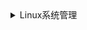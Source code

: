 <details>
<summary>Linux系统管理</summary>

>

1、Linux中链接的分类？
- 分为软、硬链接，命令：分别为 ln -s 和 ln

2、编写好的shell程序在运行前要赋予什么权限？
- 赋予执行权限，命令： chmod +x 文件名

3、唯一辨识每个用户的方法？
- 根据uid和用户名，命令 id查看

4、在Linux系统中，存放系统所需要的配置文件和子目录的目录是？
- /etc

5、结束后台进程命令？
- kill -9 进程号

6、在超级用户下显示正在运行的全部进程使用的命令？
- ps -ef

7、删除文件和目录命令？
- rm -rf

8、移动文件和目录命令？
- mv

9、增加一个用户命令？
- useradd

10、终止一个前台进程可能用到的命令和操作？
- kill

11、使用mkdir创建目录时，父目录不存在，如何创建？
- mkdir -p 目录

12、文件名为test.tar.gz，如何解压缩？
- tar -zxvf

13、一台计算机内存为128MB，交换分区的大小通常是？
- 64MB

14、将光盘（CD-ROM）hdc 挂载到文件系统的/mnt/cdrom/目录的命令？
- mount /dev/hdc /mnt/cdrom

15、描述一下归档和压缩？
- unzip和gzip命令可以压缩相同类型的文件

16、描述raid0、1、5的特点和优点？
- raid0：最少要2块磁盘、数据条带式分布、没有冗余，性能最佳：因为不存储镜像和检验信息、不能应用于对数据安全性较高的场合
- raid1：最少要2块磁盘、提供数据冗余、性能好
- raid5：最少要3块磁盘、数据条带式分布、用奇偶校验作冗余、适合读多写少的场景：是性能与数据冗余最佳的折中方案

17、在/etc/fstab 文件中指定的文件系统加载参数，什么参数用于CD-ROM？
- noauto，表示手动挂载

18、Linux文件权限一共10位长度，分成四段，第三段表示？
- 文件所有者所在组的权限

19、如何判断windows操作系统是32位还是64位？
- 在【我的电脑】属性中查看

20、Linux系统关机、重启、文件赋权命令？
- poweroff、reboot、chmod

21、Linux系统查看定时任务命令？
- crontab -l

22、Linux系统查看MAC地址？
- ip a

23、Linux系统新建一个叫oracle的用户的命令？设置密码？
- useradd oracle 
- passwd oracle

24、Linux从ip为10.0.4.100远程主机复制/root/script.sh文件到/databases/oracle的命令？
- scp 10.0.4.100:/root/script.sh /databases/oracle

25、Linux系统查看进程中含有oracle关键字的进行信息？杀死进程id为29324的命令？
- ps aux | grep oracle
- kill -9 29324

26、查看Linux系统的磁盘空间情况？将/dev/sdb文件系统挂载到/data2目录下？
- df -Th
- mount /dev/sdb /data2

27、输出数字0到100中3的倍数？
```
for i in {1..100}
do
 if [[$(($i % 3)) -eq 0 ]]; then
    echo $i
 fi
done
```
28、假设服务器有6快900G本地硬盘，单块硬盘io约为150M/S，现对硬盘进行RAID划分，6快盘做成RAID5级别后实际存储大小？理论实际io大小？
```
理论上6块盘做raid5，1块做冗余，因为有检验位。
所以实际大小：900 * （6-2） = 3600G
实际写：150 * 4 = 600M/S
实际读：150 * (6-1) = 750M/S
```
29、http、https、ftp、mysql、redis的默认端口号？
- 80 443 21 3306 6379



</details>

